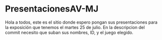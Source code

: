 # PresentacionesAV-MJ
Hola a todos, este es el sitio donde espero pongan sus presentaciones para la exposición que tenemos el martes 25 de julio.
En la descripcion del commit necesito que suban sus nombres, ID, y el juego elegido.
